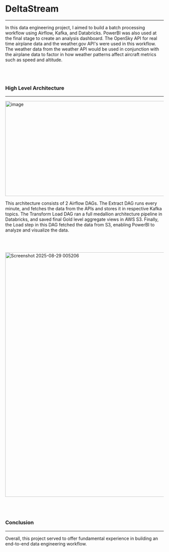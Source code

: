 # DeltaStream
---

In this data engineering project, I aimed to build a batch processing workflow using Airflow, Kafka, and Databricks. PowerBI was also used at the final stage to create an analysis dashboard. The OpenSky API for real time airplane data and the weather.gov API's were used in this workflow. The weather data from the weather API would be used in conjunction with the airplane data to factor in how weather patterns affect aircraft metrics such as speed and altitude.

</br></br>
### High Level Architecture
---
<img width="1156" height="301" alt="image" src="https://github.com/user-attachments/assets/d90b8790-6e6f-49f0-b18e-4242f3144226" />

</br>

This architecture consists of 2 Airflow DAGs. The Extract DAG runs every minute, and fetches the data from the APIs and stores it in respective Kafka topics. The Transform Load DAG ran a full medallion architecture pipeline in Databricks, and saved final Gold level aggregate views in AWS S3. Finally, the Load step in this DAG fetched the data from S3, enabling PowerBI to analyze and visualize the data. 

</br></br>

<img width="1279" height="774" alt="Screenshot 2025-08-29 005206" src="https://github.com/user-attachments/assets/2998bfae-f767-4543-a295-94c763144c5b" />

</br></br>
### Conclusion
---
Overall, this project served to offer fundamental experience in building an end-to-end data engineering workflow.
